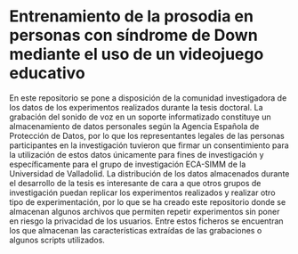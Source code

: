 # Entrenamiento de la prosodia en personas con síndrome de Down mediante el uso de un videojuego educativo

En este repositorio se pone a disposición de la comunidad investigadora de los datos de los experimentos realizados durante la tesis doctoral. La grabación del sonido de voz en un soporte informatizado constituye un almacenamiento de datos personales según la Agencia Española de Protección de Datos, por lo que los representantes legales de las personas participantes en la investigación tuvieron que firmar un consentimiento para la utilización de estos datos únicamente para fines de investigación y específicamente para el grupo de investigación ECA-SIMM de la Universidad de Valladolid. La distribución de los datos almacenados durante el desarrollo de la tesis es interesante de cara a que otros grupos de investigación puedan replicar los experimentos realizados y realizar otro tipo de experimentación, por lo que se ha creado este repositorio donde se almacenan algunos archivos que permiten repetir experimentos sin poner en riesgo la privacidad de los usuarios. Entre estos ficheros se encuentran los que almacenan las características extraídas de las grabaciones o algunos scripts utilizados.
